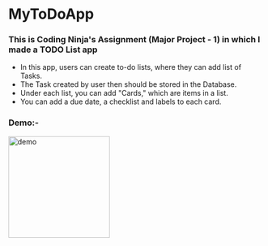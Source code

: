 # MyToDoApp

### This is Coding Ninja's Assignment (Major Project - 1) in which I made a TODO List app

- In this app, users can create to-do lists, where they can add list of Tasks.
- The Task created by user then should be stored in the Database.
- Under each list, you can add "Cards," which are items in a list.
- You can add a due date, a checklist and labels to each card.

### Demo:-
<img src="[drawing.jpg](https://github.com/pratiksha23-github/TODOAPPUsingNodeJS/assets/85682428/96574c78-035b-4100-8006-52c385c3860a)https://github.com/pratiksha23-github/TODOAPPUsingNodeJS/assets/85682428/96574c78-035b-4100-8006-52c385c3860a" alt="demo" width="200"/>
